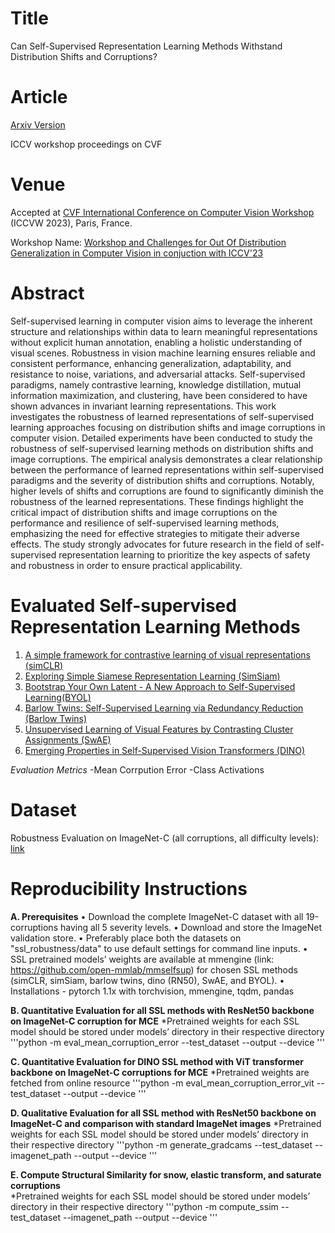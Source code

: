 # Title
Can Self-Supervised Representation Learning Methods Withstand Distribution Shifts and Corruptions?

# Article
[Arxiv Version](https://arxiv.org/pdf/2308.02525.pdf)

ICCV workshop proceedings on CVF

# Venue
Accepted at [CVF International Conference on Computer Vision Workshop](https://iccv2023.thecvf.com/list.of.accepted.workshops-90.php) (ICCVW 2023), Paris, France.

Workshop Name:  [Workshop and Challenges for Out Of Distribution Generalization in Computer Vision in conjuction with ICCV'23](http://www.ood-cv.org/index.html)

# Abstract
Self-supervised learning in computer vision aims to leverage the inherent structure and relationships within data to learn meaningful representations without explicit human annotation, enabling a holistic understanding of visual scenes. 
Robustness in vision machine learning ensures reliable and consistent performance, enhancing generalization, adaptability, and resistance to noise, variations, and adversarial attacks. 
Self-supervised paradigms, namely contrastive learning, knowledge distillation, mutual information maximization, and clustering, have been considered to have shown advances in invariant learning representations.
This work investigates the robustness of learned representations of self-supervised learning approaches focusing on distribution shifts and image corruptions in computer vision. Detailed experiments have been conducted to study the robustness of self-supervised learning methods on distribution shifts and image corruptions. The empirical analysis demonstrates a clear relationship between the performance of learned representations within self-supervised paradigms and the severity of distribution shifts and corruptions. Notably, higher levels of shifts and corruptions are found to significantly diminish the robustness of the learned representations. These findings highlight the critical impact of distribution shifts and image corruptions on the performance and resilience of self-supervised learning methods, emphasizing the need for effective strategies to mitigate their adverse effects. The study strongly advocates for future research in the field of self-supervised representation learning to prioritize the key aspects of safety and robustness in order to ensure practical applicability.

# Evaluated Self-supervised Representation Learning Methods
1. [A simple framework for contrastive learning of visual representations (simCLR)](http://proceedings.mlr.press/v119/chen20j.html)
2. [Exploring Simple Siamese Representation Learning (SimSiam)](https://openaccess.thecvf.com/content/CVPR2021/html/Chen_Exploring_Simple_Siamese_Representation_Learning_CVPR_2021_paper.html)
3. [Bootstrap Your Own Latent - A New Approach to Self-Supervised Learning(BYOL)](https://proceedings.neurips.cc/paper/2020/hash/f3ada80d5c4ee70142b17b8192b2958e-Abstract.html) 
4. [Barlow Twins: Self-Supervised Learning via Redundancy Reduction (Barlow Twins)](http://proceedings.mlr.press/v139/zbontar21a.html)
5. [Unsupervised Learning of Visual Features by Contrasting Cluster Assignments (SwAE)](https://proceedings.neurips.cc/paper/2020/hash/70feb62b69f16e0238f741fab228fec2-Abstract.html)
6. [Emerging Properties in Self-Supervised Vision Transformers (DINO)](https://openaccess.thecvf.com/content/ICCV2021/html/Caron_Emerging_Properties_in_Self-Supervised_Vision_Transformers_ICCV_2021_paper.html)

*Evaluation Metrics* 
 -Mean Corrpution Error
 -Class Activations

# Dataset

Robustness Evaluation on ImageNet-C (all corruptions, all difficulty levels): [link](https://zenodo.org/record/2235448#.ZA4ct3bMI2w)

# Reproducibility Instructions

**A. Prerequisites** 
•	Download the complete ImageNet-C dataset with all 19-corruptions having all 5 severity levels.
•	Download and store the ImageNet validation store.
•	Preferably place both the datasets on "ssl_robustness/data" to use default settings for command line inputs.
•	SSL pretrained models’ weights are available at mmengine (link: https://github.com/open-mmlab/mmselfsup) for chosen SSL methods (simCLR, simSiam, barlow twins, dino (RN50), SwAE, and BYOL). 
•	Installations - pytorch 1.1x with torchvision, mmengine, tqdm, pandas

**B. Quantitative Evaluation for all SSL methods with ResNet50 backbone on ImageNet-C corruption for MCE**
   *Pretrained weights for each SSL model should be stored under models’ directory in their respective directory
   '''python -m eval_mean_corruption_error --test_dataset <path for imagenet_c dataset> --output <path to save results> --device <which GPU>'''

**C. Quantitative Evaluation for DINO SSL method with ViT transformer backbone on ImageNet-C corruptions for MCE**
    *Pretrained weights are fetched from online resource
   '''python -m eval_mean_corruption_error_vit --test_dataset <path for imagenet_c dataset> --output <path to save results> --device <which GPU>'''

**D. Qualitative Evaluation for all SSL method with ResNet50 backbone on ImageNet-C and comparison with standard ImageNet images**
   *Pretrained weights for each SSL model should be stored under models’ directory in their respective directory
   '''python -m generate_gradcams --test_dataset <path for imagenet_c dataset> --imagenet_path <imagenet dataset path> --output <path to save results> --device <which GPU>'''

**E. Compute Structural Similarity for snow, elastic transform, and saturate corruptions**   
    *Pretrained weights for each SSL model should be stored under models’ directory in their respective directory
   '''python -m compute_ssim --test_dataset <path for imagenet_c dataset> --imagenet_path <imagenet dataset path> --output <path to save results> --device <which GPU>'''









